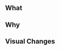 ## What
<!-- Description of the change being made -->
<!-- Remember to add this to the CHANGELOG if applicable -->

## Why
<!-- What are the reasons behind this change being made? -->

## Visual Changes
<!-- If the change results in visual changes, show a before and after -->

